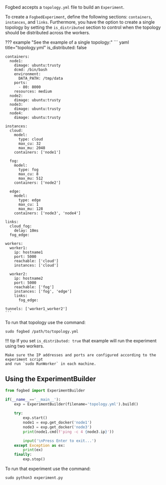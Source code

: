 Fogbed accepts a `topology.yml` file to build an `Experiment`.

To create a `FogbedExperiment`, define the following sections: `containers`, `instances`, and `links`. Furthermore, you have the option to create a single topology by setting the `is_distributed` section to control when the topology should be distributed across the workers.

??? example "See the example of a single topology:"
    ``` yaml title="topology.yml"
    is_distributed: false

    containers:
      node1:
        dimage: ubuntu:trusty
        dcmd: /bin/bash
        environment:
          DATA_PATH: /tmp/data
        ports:
          - 80: 8000
        resources: medium
      node2:
        dimage: ubuntu:trusty
      node3:
        dimage: ubuntu:trusty
      node4:
        dimage: ubuntu:trusty

    instances:
      cloud:
        model: 
          type: cloud
          max_cu: 32
          max_mu: 2048
        containers: ['node1']
          
      fog:
        model: 
          type: fog
          max_cu: 8
          max_mu: 512
        containers: ['node2']
      
      edge:
        model: 
          type: edge
          max_cu: 1
          max_mu: 128
        containers: ['node3', 'node4']

    links:
      cloud_fog: 
        delay: 10ms
      fog_edge: 

    workers:
      worker1:
        ip: hostname1
        port: 5000
        reachable: ['cloud']
        instances: ['cloud']
      
      worker2:
        ip: hostname2
        port: 5000
        reachable: ['fog']
        instances: ['fog', 'edge']
        links:
          fog_edge:

    tunnels: ['worker1_worker2']
    ```

To run that topology use the command:
```
sudo fogbed /path/to/topology.yml
```

!!! tip
    If you set `is_distributed: true` that example will run the experiment using two workers.

    Make sure the IP addresses and ports are configured according to the experiment script
    and run `sudo RunWorker` in each machine.

## Using the ExperimentBuilder
```py title="experiment.py"
from fogbed import ExperimentBuilder

if(__name__=='__main__'):
    exp = ExperimentBuilder(filename='topology.yml').build()
        
    try:
        exp.start()
        node1 = exp.get_docker('node1')
        node3 = exp.get_docker('node3')
        print(node1.cmd(f'ping -c 4 {node3.ip}'))

        input('\nPress Enter to exit...')
    except Exception as ex:
        print(ex)
    finally:
        exp.stop()
```

To run that experiment use the command:
```
sudo python3 experiment.py
```
